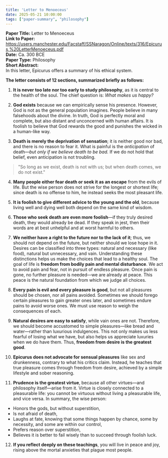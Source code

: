```yaml
---
title: 'Letter to Menoeceus'
date: 2025-05-21 10:00:00
tags: ["paper-summary", "philosophy"]
---
```


**Paper Title:** Letter to Menoeceus  
**Link to Paper:** https://users.manchester.edu/Facstaff/SSNaragon/Online/texts/316/Epicurus,%20LetterMenoeceus.pdf  
**Date:** Ca. 300 BCE  
**Paper Type:** Philosophy  
**Short Abstract:**   
In this letter, Epicurus offers a summary of his ethical system.



**The letter consists of 12 sections, summarized briefly as follows:**

1. **It is never too late nor too early to study philosophy**, as it is central to the health of the soul. The chief question is: *What makes us happy?*

2. **God exists** because we can empirically sense his presence. However, God is not as the general population imagines. People believe in many falsehoods about the divine. In truth, God is perfectly moral and complete, but also distant and unconcerned with human affairs. It is foolish to believe that God rewards the good and punishes the wicked in a human-like way.

3. **Death is merely the deprivation of sensation**; it is neither good nor bad, and there is no reason to fear it. What is painful is the *anticipation* of death—*but only if we believe death to be bad.* If we do not hold that belief, even anticipation is not troubling.

> "So long as we exist, death is not with us; but when death comes, we do not exist."

4. **Many people either fear death or seek it as an escape** from the evils of life. But the wise person does not strive for the longest or shortest life; since death is no offense to him, he instead seeks the most pleasant life.

5. **It is foolish to give different advice to the young and the old**, because living well and dying well both depend on the same kind of wisdom.

6. **Those who seek death are even more foolish**—if they truly desired death, they would already be dead. If they speak in jest, then their words are at best unhelpful and at worst harmful to others.

7. **We neither have a right to the future nor to the lack of it**; thus, we should not depend on the future, but neither should we lose hope in it. Desires can be classified into three types: natural and necessary (like food), natural but unnecessary, and vain. Understanding these distinctions helps us make the choices that lead to a healthy soul.
   The goal of life is **freedom from bodily pain and mental disturbance**. We act to avoid pain and fear, not in pursuit of endless pleasure. Once pain is gone, no further pleasure is needed—we are already at peace. This peace is the natural foundation from which we judge all choices.

8. **Every pain is evil and every pleasure is good**, but not all pleasures should be chosen, nor all pains avoided. Sometimes we should forego certain pleasures to gain greater ones later, and sometimes endure pains to avoid worse ones. We must use reason to weigh the consequences of each.

9. **Natural desires are easy to satisfy**, while vain ones are not. Therefore, we should become accustomed to simple pleasures—like bread and water—rather than luxurious indulgences. This not only makes us less fearful of losing what we have, but also helps us appreciate luxuries when we do have them.
   Thus, **freedom from desire is the greatest good**.

10. **Epicurus does not advocate for sensual pleasures** like sex and drunkenness, contrary to what his critics claim. Instead, he teaches that true pleasure comes through freedom from desire, achieved by a simple lifestyle and sober reasoning.

11. **Prudence is the greatest virtue**, because all other virtues—and philosophy itself—arise from it. Virtue is closely connected to a pleasurable life: you cannot be virtuous without living a pleasurable life, and vice versa.
    In summary, the wise person:
* Honors the gods, but without superstition,
* Is not afraid of death,
* Laughs at fate, knowing that some things happen by chance, some by necessity, and some are within our control,
* Prefers reason over superstition,
* Believes it is better to fail wisely than to succeed through foolish luck.

12. **If you reflect deeply on these teachings**, you will live in peace and joy, rising above the mortal anxieties that plague most people.

